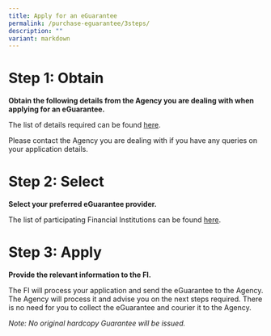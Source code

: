 ```yaml
---
title: Apply for an eGuarantee
permalink: /purchase-eguarantee/3steps/
description: ""
variant: markdown
---
```

# Step 1: Obtain
**Obtain the following details from the Agency you are dealing with when applying for an eGuarantee.**

The list of details required can be found [here](https://go.gov.sg/eguaranteeapplication).

Please contact the Agency you are dealing with if you have any queries on your application details.
# Step 2: Select
**Select your preferred eGuarantee provider.**

The list of participating Financial Institutions can be found [here](/financial-institutions/).

# Step 3: Apply
**Provide the relevant information to the FI.**

The FI will process your application and send the eGuarantee to the Agency. The Agency will process it and advise you on the next steps required. There is no need for you to collect the eGuarantee and courier it to the Agency. 

*Note: No original hardcopy Guarantee will be issued.*